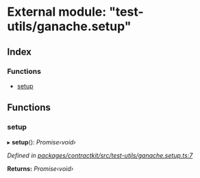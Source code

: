 # External module: "test-utils/ganache.setup"

## Index

### Functions

* [setup](_test_utils_ganache_setup_.md#setup)

## Functions

###  setup

▸ **setup**(): *Promise‹void›*

*Defined in [packages/contractkit/src/test-utils/ganache.setup.ts:7](https://github.com/celo-org/celo-monorepo/blob/master/packages/contractkit/src/test-utils/ganache.setup.ts#L7)*

**Returns:** *Promise‹void›*
